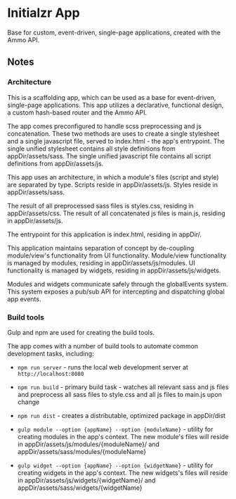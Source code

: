 # Initialzr App

Base for custom, event-driven, single-page applications, created with the Ammo API.

## Notes

### Architecture

This is a scaffolding app, which can be used as a base for event-driven, single-page applications. This app utilizes a declarative, functional design, a custom hash-based router and the Ammo API.

The app comes preconfigured to handle scss preprocessing and js concatenation. These two methods are uses to create a single stylesheet and a single javascript file, served to index.html - the app's entrypoint. The single unified stylesheet contains all style definitions from appDir/assets/sass. The single unified javascript file contains all script definitions from appDir/assets/js.

This app uses an architecture, in which a module's files (script and style) are separated by type. Scripts reside in appDir/assets/js. Styles reside in appDir/assets/sass.

The result of all preprocessed sass files is styles.css, residing in appDir/assets/css. The result of all concatenated js files is main.js, residing in appDir/assets/js.

The entrypoint for this application is index.html, residing in appDir/.

This application maintains separation of concept by de-coupling module/view's functionality from UI functionality. Module/view functionality is managed by modules, residing in appDir/assets/js/modules. UI functionality is managed by widgets, residing in appDir/assets/js/widgets.

Modules and widgets communicate safely through the globalEvents system. This system exposes a pub/sub API for intercepting and dispatching global app events.

### Build tools

Gulp and npm are used for creating the build tools.

The app comes with a number of build tools to automate common development tasks, including:

- `npm run server` - runs the local web development server at `http://localhost:8080`

- `npm run build` - primary build task - watches all relevant sass and js files and preprocess all sass files to style.css and all js files to main.js upon change

- `npm run dist` - creates a distributable, optimized package in appDir/dist

- `gulp module --option {appName} --option {moduleName}` - utility for creating modules in the app's context. The new module's files will reside in appDir/assets/js/modules/{moduleName}/ and appDir/assets/sass/modules/{moduleName}

- `gulp widget --option {appName} --option {widgetName}` - utility for creating widgets in the app's context. The new widgets's files will reside in appDir/assets/js/widgets/{widgetName}/ and appDir/assets/sass/widgets/{widgetName}
